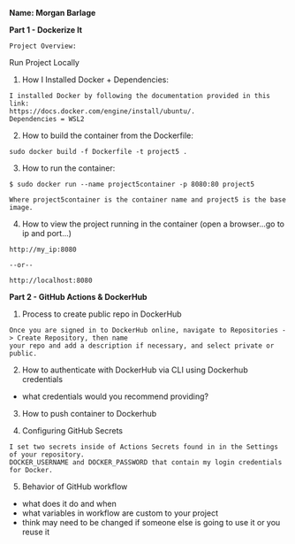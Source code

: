 **Name: Morgan Barlage**

**Part 1 - Dockerize It** <br />
```
Project Overview: 
```
Run Project Locally
1. How I Installed Docker + Dependencies: 
```
I installed Docker by following the documentation provided in this link: 
https://docs.docker.com/engine/install/ubuntu/. 
Dependencies = WSL2
```
2. How to build the container from the Dockerfile: 
```
sudo docker build -f Dockerfile -t project5 .
```
3. How to run the container:
```
$ sudo docker run --name project5container -p 8080:80 project5

Where project5container is the container name and project5 is the base image.
```
4. How to view the project running in the container (open a browser...go to ip and port...)
```
http://my_ip:8080

--or--

http://localhost:8080
```

**Part 2 - GitHub Actions & DockerHub**
1. Process to create public repo in DockerHub
```
Once you are signed in to DockerHub online, navigate to Repositories -> Create Repository, then name
your repo and add a description if necessary, and select private or public.
```

2. How to authenticate with DockerHub via CLI using Dockerhub credentials
- what credentials would you recommend providing?

3. How to push container to Dockerhub

4. Configuring GitHub Secrets
```
I set two secrets inside of Actions Secrets found in in the Settings of your repository. 
DOCKER_USERNAME and DOCKER_PASSWORD that contain my login credentials for Docker.
```

5. Behavior of GitHub workflow
- what does it do and when
- what variables in workflow are custom to your project
- think may need to be changed if someone else is going to use it or you reuse it

